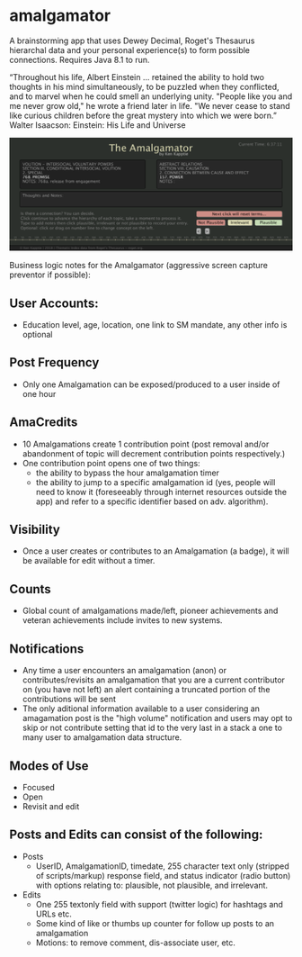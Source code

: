 # amalgamator

A brainstorming app that uses Dewey Decimal, Roget's Thesaurus hierarchal data and your personal experience(s) to form possible connections. Requires Java 8.1 to run.

“Throughout his life, Albert Einstein ... retained the ability to hold two thoughts in his mind simultaneously, to be puzzled when they conflicted, and to marvel when he could smell an underlying unity. "People like you and me never grow old," he wrote a friend later in life. "We never cease to stand like curious children before the great mystery into which we were born.” Walter Isaacson: Einstein: His Life and Universe

![Amalgamator App](https://github.com/kappter/amalgamator/blob/master/amalgamation.png)

Business logic notes for the Amalgamator (aggressive screen capture preventor if possible):
## User Accounts:
  * Education level, age, location, one link to SM mandate, any other info is optional
## Post Frequency
  * Only one Amalgamation can be exposed/produced to a user inside of one hour 
## AmaCredits 
  * 10 Amalgamations create 1 contribution point (post removal and/or abandonment of topic will decrement contribution points respectively.)
  * One contribution point opens one of two things:
      * the ability to bypass the hour amalgamation timer 
      * the ability to jump to a specific amalgamation id (yes, people will need to know it (foreseeably through internet resources outside the app) and refer to a specific identifier based on adv. algorithm).
## Visibility
  * Once a user creates or contributes to an Amalgamation (a badge), it will be available for edit without a timer.
## Counts 
  * Global count of amalgamations made/left, pioneer achievements and veteran achievements include invites to new systems. 
## Notifications 
  * Any time a user encounters an amalgamation (anon) or contributes/revisits an amalgamation that you are a current contributor on (you have not left) an alert containing a truncated portion of the contributions will be sent
  * The only aditional information available to a user considering an amagamation post is the "high volume" notification and users may opt to skip or not contribute setting that id to the very last in a stack a one to many user to amalgamation data structure. 
## Modes of Use 
  * Focused
  * Open 
  * Revisit and edit 
## Posts and Edits can consist of the following:
  * Posts
    * UserID, AmalgamationID, timedate, 255 character text only (stripped of scripts/markup) response field, and status indicator (radio button) with options relating to: plausible, not plausible, and irrelevant.
  * Edits
    * One 255 textonly field with support (twitter logic) for hashtags and URLs etc.
    * Some kind of like or thumbs up counter for follow up posts to an amalgamation
    * Motions: to remove comment, dis-associate user, etc.
